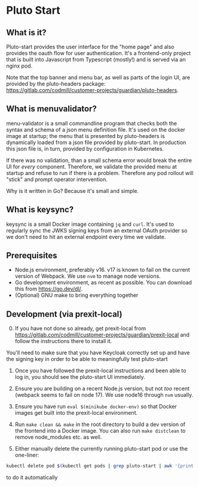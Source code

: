 # Pluto Start

## What is it?

Pluto-start provides the user interface for the "home page" and also provides the oauth flow for user authentication.
It's a frontend-only project that is built into Javascript from Typescript (mostly!) and is served via an nginx pod.

Note that the top banner and menu bar, as well as parts of the login UI, are provided by the pluto-headers package: https://gitlab.com/codmill/customer-projects/guardian/pluto-headers.

## What is menuvalidator?

menu-validator is a small commandline program that checks both the syntax and schema of a json menu definition file.
It's used on the docker image at startup; the menu that is presented by pluto-headers is dynamically loaded from a json
file provided by pluto-start. In production this json file is, in turn, provided by configuration in Kubernetes.

If there was no validation, than a small schema error would break the entire UI for _every_ component. Therefore,
we validate the provided menu at startup and refuse to run if there is a problem. Therefore any pod rollout will "stick"
and prompt operator intervention.

Why is it written in Go? Because it's small and simple.

## What is keysync?

keysync is a small Docker image containing `jq` and `curl`. It's used to regularly sync the JWKS signing keys from
an external OAuth provider so we don't need to hit an external endpoint every time we validate.

## Prerequisites

- Node.js environment, preferably v16. v17 is known to fail on the current version of Webpack. We use `nvm` to manage node versions.
- Go development environment, as recent as possible. You can download this from https://go.dev/dl/.
- (Optional) GNU make to bring everything together

## Development (via prexit-local)

0. If you have not done so already, get prexit-local from https://gitlab.com/codmill/customer-projects/guardian/prexit-local
   and follow the instructions there to install it.

You'll need to make sure that you have Keycloak correctly set up and have the signing key
in order to be able to meaningfully test pluto-start

1. Once you have followed the prexit-local instructions and been able to log in, you should see the pluto-start UI immediately.

2. Ensure you are building on a recent Node.js version, but not _too_ recent (webpack seems to fail on node 17). We use node16 through `nvm` usually.

3. Ensure you have run `eval $(minikube docker-env)` so that Docker images get built into the prexit-local environment.

4. Run `make clean && make` in the root directory to build a dev version of the frontend into a Docker image. You can also run `make distclean` to remove
   node_modules etc. as well.

5. Either manually delete the currently running pluto-start pod or use the one-liner:

```bash
kubectl delete pod $(kubectl get pods | grep pluto-start | awk '{print $1}')
```

to do it automatically

